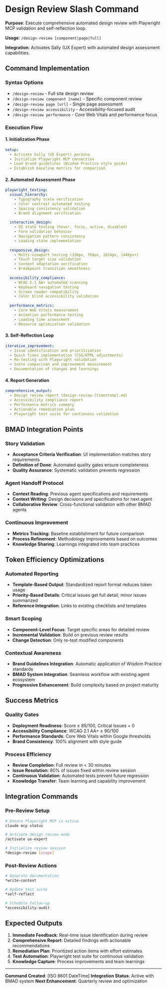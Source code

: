 # Design Review Slash Command

**Purpose**: Execute comprehensive automated design review with Playwright MCP validation and self-reflection loop.

**Usage**: `/design-review [component|page|full]`

**Integration**: Activates Sally (UX Expert) with automated design assessment capabilities.

## Command Implementation

### Syntax Options
- `/design-review` - Full site design review
- `/design-review component [name]` - Specific component review  
- `/design-review page [url]` - Single page assessment
- `/design-review accessibility` - Accessibility-focused audit
- `/design-review performance` - Core Web Vitals and performance focus

### Execution Flow

#### 1. Initialization Phase
```yaml
setup:
  - Activate Sally (UX Expert) persona
  - Initialize Playwright MCP connection
  - Load brand guidelines (Wisdom Practice style guide)
  - Establish baseline metrics for comparison
```

#### 2. Automated Assessment Phase
```yaml
playwright_testing:
  visual_hierarchy:
    - Typography scale verification
    - Color contrast automated testing
    - Spacing consistency validation
    - Brand alignment verification
  
  interaction_design:
    - UI state testing (hover, focus, active, disabled)
    - Form validation behavior
    - Navigation pattern consistency
    - Loading state implementation
  
  responsive_design:
    - Multi-viewport testing (320px, 768px, 1024px, 1440px+)
    - Touch target size validation
    - Content adaptation verification
    - Breakpoint transition smoothness
  
  accessibility_compliance:
    - WCAG 2.1 AA+ automated scanning
    - Keyboard navigation testing
    - Screen reader compatibility
    - Color blind accessibility validation
  
  performance_metrics:
    - Core Web Vitals measurement
    - Animation performance testing
    - Loading time assessment
    - Resource optimization validation
```

#### 3. Self-Reflection Loop
```yaml
iterative_improvement:
  - Issue identification and prioritization
  - Quick fixes implementation (CSS/HTML adjustments)
  - Re-testing with Playwright validation
  - Score comparison and improvement measurement
  - Documentation of changes and learnings
```

#### 4. Report Generation
```yaml
comprehensive_output:
  - Design review report (design-review-[timestamp].md)
  - Accessibility compliance report
  - Performance metrics summary  
  - Actionable remediation plan
  - Playwright test suite for continuous validation
```

## BMAD Integration Points

### Story Validation
- **Acceptance Criteria Verification**: UI implementation matches story requirements
- **Definition of Done**: Automated quality gates ensure completeness
- **Quality Assurance**: Systematic validation prevents regression

### Agent Handoff Protocol
- **Context Reading**: Previous agent specifications and requirements
- **Context Writing**: Design decisions and specifications for next agent
- **Collaborative Review**: Cross-functional validation with other BMAD agents

### Continuous Improvement
- **Metrics Tracking**: Baseline establishment for future comparison
- **Process Refinement**: Methodology improvements based on outcomes
- **Knowledge Sharing**: Learnings integrated into team practices

## Token Efficiency Optimizations

### Automated Reporting
- **Template-Based Output**: Standardized report format reduces token usage
- **Priority-Based Details**: Critical issues get full detail, minor issues summarized
- **Reference Integration**: Links to existing checklists and templates

### Smart Scoping
- **Component-Level Focus**: Target specific areas for detailed review
- **Incremental Validation**: Build on previous review results
- **Change Detection**: Only re-test modified components

### Contextual Awareness
- **Brand Guidelines Integration**: Automatic application of Wisdom Practice standards
- **BMAD System Integration**: Seamless workflow with existing agent ecosystem
- **Progressive Enhancement**: Build complexity based on project maturity

## Success Metrics

### Quality Gates
- **Deployment Readiness**: Score ≥ 85/100, Critical Issues = 0
- **Accessibility Compliance**: WCAG 2.1 AA+ ≥ 90/100
- **Performance Standards**: Core Web Vitals within Google thresholds
- **Brand Consistency**: 100% alignment with style guide

### Process Efficiency
- **Review Completion**: Full review in < 30 minutes
- **Issue Resolution**: 80% of issues fixed within review session
- **Continuous Validation**: Automated tests prevent future regression
- **Knowledge Transfer**: Team learning and capability improvement

## Integration Commands

### Pre-Review Setup
```bash
# Ensure Playwright MCP is active
claude mcp status

# Activate design review mode
/activate ux-expert

# Initialize review session
*design-review [scope]
```

### Post-Review Actions
```bash
# Generate documentation
*write-context

# Update test suite
*self-reflect

# Schedule follow-up
*accessibility-audit
```

## Expected Outputs

1. **Immediate Feedback**: Real-time issue identification during review
2. **Comprehensive Report**: Detailed findings with actionable recommendations  
3. **Remediation Plan**: Prioritized action items with effort estimates
4. **Test Automation**: Playwright test suite for continuous validation
5. **Knowledge Capture**: Process improvements and team learnings

---

**Command Created**: [ISO 8601 DateTime]
**Integration Status**: Active with BMAD system
**Next Enhancement**: Quarterly review and optimization